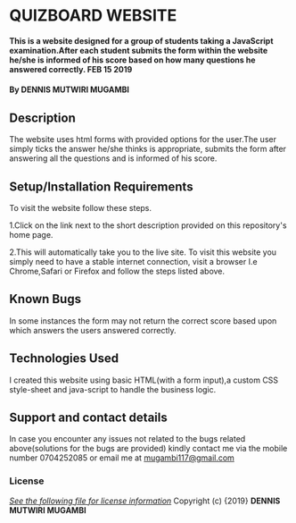 # QUIZBOARD WEBSITE
#### This is a website designed for a group of students taking a JavaScript examination.After each student submits the form within the website he/she is informed of his score based on how many questions he answered correctly. FEB 15 2019
#### By **DENNIS MUTWIRI MUGAMBI**
## Description
The website uses html forms with provided options for the user.The user simply ticks the answer he/she thinks is appropriate, submits the form after answering all the questions and is informed of his score.
## Setup/Installation Requirements
To visit the website follow these steps.

1.Click on the link next to the short description provided on this repository's home page.

2.This will automatically take you to the live site.
To visit this website you simply need to have a stable internet connection, visit a browser I.e Chrome,Safari or Firefox and follow the steps listed above.

## Known Bugs
In some instances the form may not return the correct score based upon which answers the users answered correctly.  
## Technologies Used
I created this website using basic HTML(with a form input),a custom CSS style-sheet and java-script to handle the business logic.
## Support and contact details
In case you encounter any issues not related to the bugs related above(solutions for the bugs are provided) kindly contact me via the mobile number 0704252085 or email me at mugambi117@gmail.com
### License
*[See the following file for license information](License.md)*
Copyright (c) {2019} **DENNIS MUTWIRI MUGAMBI**
